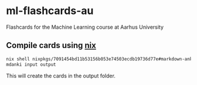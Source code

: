 # ml-flashcards-au
Flashcards for the Machine Learning course at Aarhus University

## Compile cards using [nix](https://nixos.org/)

```bash
nix shell nixpkgs/7091454bd11b53156b053e74503ecdb19736d77e#markdown-anki-decks
mdanki input output
```

This will create the cards in the output folder.
